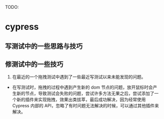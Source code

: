 TODO:
# cypress

## 写测试中的一些思路与技巧

## 修测试中的一些技巧

1. 在最近的一个拖拽测试中遇到了一些最近写测试以来未能发现的问题。

+ 在写测试时，拖拽的过程中遇到产生新的 dom 节点的问题，放开鼠标时会产生新的节点，导致测试会失败的问题，尝试许多方法无果之后，尝试添加了一个新的插件来实现拖拽，效果出类拔萃，最后成功解决，因为经常使用 Cypress 内部的 API，忽略了有时问题无法解决的时候，可以通过其他插件来解决。
